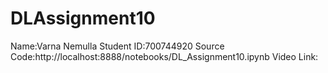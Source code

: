 # DLAssignment10
Name:Varna Nemulla
Student ID:700744920
Source Code:http://localhost:8888/notebooks/DL_Assignment10.ipynb
Video Link:
